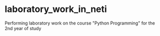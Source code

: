 # laboratory_work_in_neti
Performing laboratory work on the course "Python Programming" for the 2nd year of study
